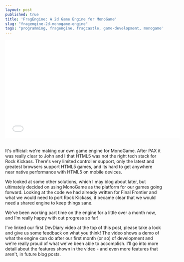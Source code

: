 ```yaml
---
layout: post
published: true
title: 'FragEngine: A 2d Game Engine for MonoGame'
slug: "fragengine-2d-monogame-engine"
tags: "programming, fragengine, fragcastle, game-development, monogame"
---
```


<div class="video-container">
    <iframe width="560" height="315" src="//www.youtube.com/embed/YZYnctBDiEU?rel=0" frameborder="0" allowfullscreen></iframe>
</div>

<div>&nbsp;</div>

It's official: we're making our own game engine for MonoGame. After PAX it was really clear to John and I that HTML5 was not the right tech stack for Rock Kickass. There's very limited controller support, only the latest and greatest browsers support HTML5 games, and its hard to get anywhere near native performance with HTML5 on mobile devices.

We looked at some other solutions, which I may blog about later, but ultimately decided on using MonoGame as the platform for our games going forward. Looking at the code we had already written for Final Frontier and what we would need to port Rock Kickass, it became clear that we would need a shared engine to keep things sane.

We've been working part time on the engine for a little over a month now, and I'm really happy with out progress so far!

I've linked our first DevDiary video at the top of this post, please take a look and give us some feedback on what you think! The video shows a demo of what the engine can do after our first month (or so) of development and we're really proud of what we've been able to accomplish. I'll go into more detail about the features shown in the video - and even more features that aren't, in future blog posts.
